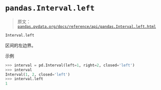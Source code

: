# `pandas.Interval.left`

> 原文：[`pandas.pydata.org/docs/reference/api/pandas.Interval.left.html`](https://pandas.pydata.org/docs/reference/api/pandas.Interval.left.html)

```py
Interval.left
```

区间的左边界。

示例

```py
>>> interval = pd.Interval(left=1, right=2, closed='left')
>>> interval
Interval(1, 2, closed='left')
>>> interval.left
1 
```
